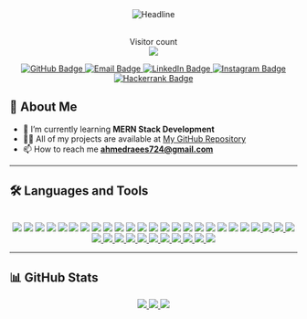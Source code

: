 
<div align=center>
    <img src="https://readme-typing-svg.herokuapp.com?color=%236FDA44&size=32&center=true&vCenter=true&width=600&height=50&lines=HI+AM+RAEES+AHMED;WEB+DEVELOPER;FULL+STACK+ENTHUSIAST" alt="Headline" />
</div>


<p align="center">
	<br>Visitor count<br>
	<img src="https://profile-counter.glitch.me/raees724/count.svg" />
</p>

<p align="center">
    <a href="https://github.com/raees724">
        <img src="https://img.shields.io/badge/GitHub-000000?style=for-the-badge&logo=github&logoColor=white" 
             style="transition: all 0.3s ease;" 
             onmouseover="this.style.backgroundColor='#671ddf'; this.style.color='white';" 
             onmouseout="this.style.backgroundColor='black'; this.style.color='white';" alt="GitHub Badge" />
    </a>
    <a href="mailto:ahmedraees724@gmail.com">
        <img src="https://img.shields.io/badge/Email-000000?style=for-the-badge&logo=gmail&logoColor=white" 
             style="transition: all 0.3s ease;" 
             onmouseover="this.style.backgroundColor='#671ddf'; this.style.color='white';" 
             onmouseout="this.style.backgroundColor='black'; this.style.color='white';" alt="Email Badge" />
    </a>
    <a href="https://www.linkedin.com/in/raees-ahmed-966207213/">
        <img src="https://img.shields.io/badge/LinkedIn-000000?style=for-the-badge&logo=linkedin&logoColor=white" 
             style="transition: all 0.3s ease;" 
             onmouseover="this.style.backgroundColor='#671ddf'; this.style.color='white';" 
             onmouseout="this.style.backgroundColor='black'; this.style.color='white';" alt="LinkedIn Badge" />
    </a>
    <a href="https://www.instagram.com/_.r.a.e.e.s._/">
        <img src="https://img.shields.io/badge/Instagram-000000?style=for-the-badge&logo=instagram&logoColor=white" 
             style="transition: all 0.3s ease;" 
             onmouseover="this.style.backgroundColor='#671ddf'; this.style.color='white';" 
             onmouseout="this.style.backgroundColor='black'; this.style.color='white';" alt="Instagram Badge" />
    </a>
    <a href="https://www.hackerrank.com/ahmedraees724">
        <img src="https://img.shields.io/badge/Hackerrank-000000?style=for-the-badge&logo=hackerrank&logoColor=white" 
             style="transition: all 0.3s ease;" 
             onmouseover="this.style.backgroundColor='#671ddf'; this.style.color='white';" 
             onmouseout="this.style.backgroundColor='black'; this.style.color='white';" alt="Hackerrank Badge" />
    </a>
</p>


## 🚀 About Me

- 🌱 I’m currently learning **MERN Stack Development**
- 👨‍💻 All of my projects are available at [My GitHub Repository](https://github.com/raees724)
- 📫 How to reach me **ahmedraees724@gmail.com**

---

## 🛠️ Languages and Tools

<div align="center">
	<br>
	<!-- Frameworks & Libraries -->
	<a href="https://github.com/axios/axios" target="_blank"><img src="https://img.shields.io/badge/axios-000000?style=for-the-badge&logo=axios&logoColor=white" onmouseover="this.style.backgroundColor='#671ddf';this.style.color='white';" onmouseout="this.style.backgroundColor='black';this.style.color='white';"></a>
	<a href="https://getbootstrap.com/" target="_blank"><img src="https://img.shields.io/badge/Bootstrap-000000?style=for-the-badge&logo=bootstrap&logoColor=white" onmouseover="this.style.backgroundColor='#563D7C';this.style.color='white';" onmouseout="this.style.backgroundColor='black';this.style.color='white';"></a>
	<a href="https://jwt.io/" target="_blank"><img src="https://img.shields.io/badge/JWT-000000?style=for-the-badge&logo=JSON%20web%20tokens&logoColor=white" onmouseover="this.style.backgroundColor='black';this.style.color='white';" onmouseout="this.style.backgroundColor='black';this.style.color='white';"></a>
	<a href="https://nodejs.org/" target="_blank"><img src="https://img.shields.io/badge/Node%20js-000000?style=for-the-badge&logo=nodedotjs&logoColor=white" onmouseover="this.style.backgroundColor='#339933';this.style.color='white';" onmouseout="this.style.backgroundColor='black';this.style.color='white';"></a>
	<a href="https://www.npmjs.com/" target="_blank"><img src="https://img.shields.io/badge/npm-000000?style=for-the-badge&logo=npm&logoColor=white" onmouseover="this.style.backgroundColor='#CB3837';this.style.color='white';" onmouseout="this.style.backgroundColor='black';this.style.color='white';"></a>
	<a href="https://www.postman.com/" target="_blank"><img src="https://img.shields.io/badge/Postman-000000?style=for-the-badge&logo=Postman&logoColor=white" onmouseover="this.style.backgroundColor='#FF6C37';this.style.color='white';" onmouseout="this.style.backgroundColor='black';this.style.color='white';"></a>
	<a href="https://reactjs.org/" target="_blank"><img src="https://img.shields.io/badge/React-000000?style=for-the-badge&logo=react&logoColor=white" onmouseover="this.style.backgroundColor='#20232A';this.style.color='#61DAFB';" onmouseout="this.style.backgroundColor='black';this.style.color='white';"></a>
	<a href="https://vitejs.dev/" target="_blank"><img src="https://img.shields.io/badge/Vite-000000?style=for-the-badge&logo=vite&logoColor=white" onmouseover="this.style.backgroundColor='#B73BFE';this.style.color='#FFD62E';" onmouseout="this.style.backgroundColor='black';this.style.color='white';"></a>
	<a href="https://discord.com/" target="_blank"><img src="https://img.shields.io/badge/Discord-000000?style=for-the-badge&logo=discord&logoColor=white" onmouseover="this.style.backgroundColor='#5865F2';this.style.color='white';" onmouseout="this.style.backgroundColor='black';this.style.color='white';"></a>
	<a href="https://meet.google.com/" target="_blank"><img src="https://img.shields.io/badge/Google%20Meet-000000?style=for-the-badge&logo=google-meet&logoColor=white" onmouseover="this.style.backgroundColor='#00897B';this.style.color='white';" onmouseout="this.style.backgroundColor='black';this.style.color='white';"></a>
	<a href="https://code.visualstudio.com/" target="_blank"><img src="https://img.shields.io/badge/VSCode-000000?style=for-the-badge&logo=visual%20studio%20code&logoColor=white" onmouseover="this.style.backgroundColor='#0078D4';this.style.color='white';" onmouseout="this.style.backgroundColor='black';this.style.color='white';"></a>
	<a href="https://www.cprogramming.com/" target="_blank"><img src="https://img.shields.io/badge/C-000000?style=for-the-badge&logo=c&logoColor=white" onmouseover="this.style.backgroundColor='#00599C';this.style.color='white';" onmouseout="this.style.backgroundColor='black';this.style.color='white';"></a>
	<a href="https://www.w3schools.com/css/" target="_blank"><img src="https://img.shields.io/badge/CSS3-000000?style=for-the-badge&logo=css3&logoColor=white" onmouseover="this.style.backgroundColor='#1572B6';this.style.color='white';" onmouseout="this.style.backgroundColor='black';this.style.color='white';"></a>
	<a href="https://www.w3.org/html/" target="_blank"><img src="https://img.shields.io/badge/HTML5-000000?style=for-the-badge&logo=html5&logoColor=white" onmouseover="this.style.backgroundColor='#E34F26';this.style.color='white';" onmouseout="this.style.backgroundColor='black';this.style.color='white';"></a>
	<a href="https://www.json.org/" target="_blank"><img src="https://img.shields.io/badge/json-000000?style=for-the-badge&logo=json&logoColor=white" onmouseover="this.style.backgroundColor='#5E5C5C';this.style.color='white';" onmouseout="this.style.backgroundColor='black';this.style.color='white';"></a>
	<a href="https://www.python.org/" target="_blank"><img src="https://img.shields.io/badge/Python-000000?style=for-the-badge&logo=python&logoColor=white" onmouseover="this.style.backgroundColor='#FFD43B';this.style.color='blue';" onmouseout="this.style.backgroundColor='black';this.style.color='white';"></a>
	<a href="https://www.spotify.com/" target="_blank"><img src="https://img.shields.io/badge/Spotify-000000?style=for-the-badge&logo=spotify&logoColor=white" onmouseover="this.style.backgroundColor='#1ED760';this.style.color='white';" onmouseout="this.style.backgroundColor='black';this.style.color='white';"></a>
	<a href="https://www.figma.com/" target="_blank"><img src="https://img.shields.io/badge/Figma-000000?style=for-the-badge&logo=figma&logoColor=white" onmouseover="this.style.backgroundColor='#F24E1E';this.style.color='white';" onmouseout="this.style.backgroundColor='black';this.style.color='white';"></a>
	<a href="https://www.canva.com/" target="_blank"><img src="https://img.shields.io/badge/Canva-000000?style=for-the-badge&logo=Canva&logoColor=white" onmouseover="this.style.backgroundColor='#00C4CC';this.style.color='white';" onmouseout="this.style.backgroundColor='black';this.style.color='white';"></a>
	<a href="https://vercel.com/" target="_blank"><img src="https://img.shields.io/badge/Vercel-000000?style=for-the-badge&logo=vercel&logoColor=white" onmouseover="this.style.backgroundColor='black';this.style.color='white';" onmouseout="this.style.backgroundColor='black';this.style.color='white';"></a>
	<a href="https://www.netlify.com/" target="_blank"><img src="https://img.shields.io/badge/Netlify-000000?style=for-the-badge&logo=netlify&logoColor=white" onmouseover="this.style.backgroundColor='#00C7B7';this.style.color='white';" onmouseout="this.style.backgroundColor='black';this.style.color='white';"></a>
<a href="https://developer.mozilla.org/en-US/docs/Web/JavaScript" target="_blank">
    <img src="https://img.shields.io/badge/JavaScript-000000?style=for-the-badge&logo=javascript&logoColor=F7DF1E" 
         onmouseover="this.style.backgroundColor='#F7DF1E'; this.style.color='black';" 
         onmouseout="this.style.backgroundColor='black'; this.style.color='white';" />
</a>
<a href="https://developer.mozilla.org/en-US/docs/WebAssembly" target="_blank">
    <img src="https://img.shields.io/badge/WebAssembly-000000?style=for-the-badge&logo=webassembly&logoColor=654FF0" 
         onmouseover="this.style.backgroundColor='#654FF0'; this.style.color='white';" 
         onmouseout="this.style.backgroundColor='black'; this.style.color='white';" />
</a>

<a href="https://www.cloudflare.com/" target="_blank">
    <img src="https://img.shields.io/badge/Cloudflare-000000?style=for-the-badge&logo=cloudflare&logoColor=F38020" 
         onmouseover="this.style.backgroundColor='#F38020'; this.style.color='white';" 
         onmouseout="this.style.backgroundColor='black'; this.style.color='white';" />
</a>

<a href="https://firebase.google.com/" target="_blank">
    <img src="https://img.shields.io/badge/Firebase-000000?style=for-the-badge&logo=firebase&logoColor=FFCA28" 
         onmouseover="this.style.backgroundColor='#FFCA28'; this.style.color='black';" 
         onmouseout="this.style.backgroundColor='black'; this.style.color='white';" />
</a>

<a href="https://redux.js.org/" target="_blank">
    <img src="https://img.shields.io/badge/Redux-000000?style=for-the-badge&logo=redux&logoColor=764ABC" 
         onmouseover="this.style.backgroundColor='#764ABC'; this.style.color='white';" 
         onmouseout="this.style.backgroundColor='black'; this.style.color='white';" />
</a>

<a href="https://ejs.co/" target="_blank">
    <img src="https://img.shields.io/badge/EJS-000000?style=for-the-badge&logo=ejs&logoColor=6125E8" 
         onmouseover="this.style.backgroundColor='#6125E8'; this.style.color='white';" 
         onmouseout="this.style.backgroundColor='black'; this.style.color='white';" />
</a>

<a href="https://handlebarsjs.com/" target="_blank">
    <img src="https://img.shields.io/badge/Handlebars-000000?style=for-the-badge&logo=handlebars&logoColor=FB542B" 
         onmouseover="this.style.backgroundColor='#FB542B'; this.style.color='white';" 
         onmouseout="this.style.backgroundColor='black'; this.style.color='white';" />
</a>

<a href="https://jquery.com/" target="_blank">
    <img src="https://img.shields.io/badge/jQuery-000000?style=for-the-badge&logo=jquery&logoColor=0769AD" 
         onmouseover="this.style.backgroundColor='#0769AD'; this.style.color='white';" 
         onmouseout="this.style.backgroundColor='black'; this.style.color='white';" />
</a>

<a href="https://developer.mozilla.org/en-US/docs/Web/Guide/AJAX" target="_blank">
    <img src="https://img.shields.io/badge/AJAX-000000?style=for-the-badge&logo=ajax&logoColor=1572B6" 
         onmouseover="this.style.backgroundColor='#1572B6'; this.style.color='white';" 
         onmouseout="this.style.backgroundColor='black'; this.style.color'white';" />
</a>
<a href="https://sass-lang.com/" target="_blank">
    <img src="https://img.shields.io/badge/Sass-000000?style=for-the-badge&logo=sass&logoColor=CC6699" 
         onmouseover="this.style.backgroundColor='#CC6699'; this.style.color='white';" 
         onmouseout="this.style.backgroundColor='black'; this.style.color='white';" />
</a>

<a href="https://socket.io/" target="_blank">
    <img src="https://img.shields.io/badge/Socket.io-000000?style=for-the-badge&logo=socket-dot-io&logoColor=010101" 
         onmouseover="this.style.backgroundColor='#010101'; this.style.color='white';" 
         onmouseout="this.style.backgroundColor='black'; this.style.color='white';" />
</a>

<a href="https://tailwindcss.com/" target="_blank">
    <img src="https://img.shields.io/badge/Tailwind_CSS-000000?style=for-the-badge&logo=tailwind-css&logoColor=38B2AC" 
         onmouseover="this.style.backgroundColor='#38B2AC'; this.style.color='white';" 
         onmouseout="this.style.backgroundColor='black'; this.style.color='white';" />
</a>

<a href="https://www.nginx.com/" target="_blank">
    <img src="https://img.shields.io/badge/Nginx-000000?style=for-the-badge&logo=nginx&logoColor=009639" 
         onmouseover="this.style.backgroundColor='#009639'; this.style.color='white';" 
         onmouseout="this.style.backgroundColor='black'; this.style.color='white';" />
</a>

<a href="https://www.mysql.com/" target="_blank">
    <img src="https://img.shields.io/badge/MySQL-000000?style=for-the-badge&logo=mysql&logoColor=4479A1" 
         onmouseover="this.style.backgroundColor='#4479A1'; this.style.color='white';" 
         onmouseout="this.style.backgroundColor='black'; this.style.color='white';" />
</a>

<a href="https://www.mongodb.com/" target="_blank">
    <img src="https://img.shields.io/badge/MongoDB-000000?style=for-the-badge&logo=mongodb&logoColor=47A248" 
         onmouseover="this.style.backgroundColor='#47A248'; this.style.color='white';" 
         onmouseout="this.style.backgroundColor='black'; this.style.color='white';" />
</a>

</div>

---

## 📊 GitHub Stats

<div align="center">
    <a href="https://github.com/raees724">
        <img src="https://github-readme-stats.vercel.app/api?username=raees724&show_icons=true&count_private=true&hide_border=true&theme=dark" />
    </a>
    <a href="https://github.com/raees724">
        <img src="https://github-readme-streak-stats.herokuapp.com/?user=raees724&hide_border=true&theme=dark" />
    </a>
    <a href="https://github.com/raees724">
        <img src="https://github-readme-stats.vercel.app/api/top-langs/?username=raees724&langs_count=8&layout=compact&hide_border=true&theme=dark" />
    </a>
</div>


